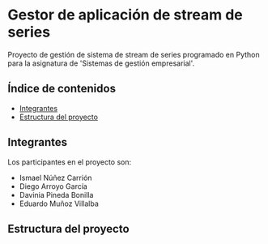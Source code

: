 # Gestor de aplicación de stream de series

Proyecto de gestión de sistema de stream de series programado en Python para la asignatura de 'Sistemas de gestión empresarial'.

## Índice de contenidos

* [Integrantes](#integrantes)
* [Estructura del proyecto](#estructura-del-proyecto)

## Integrantes

Los participantes en el proyecto son:
* Ismael Núñez Carrión
* Diego Arroyo García
* Davinia Pineda Bonilla
* Eduardo Muñoz Villalba

## Estructura del proyecto


